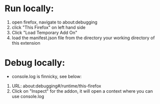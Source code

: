 # Run locally:
1. open firefox, navigate to about:debugging
2. click "This Firefox" on left hand side
3. Click "Load Temporary Add On"
4. load the manifest.json file from the directory your working directory of this extension

# Debug locally:
* console.log is finnicky, see below:
1. URL: about:debugging#/runtime/this-firefox
2. Click on "Inspect" for the addon, it will open a context where you can use console.log
